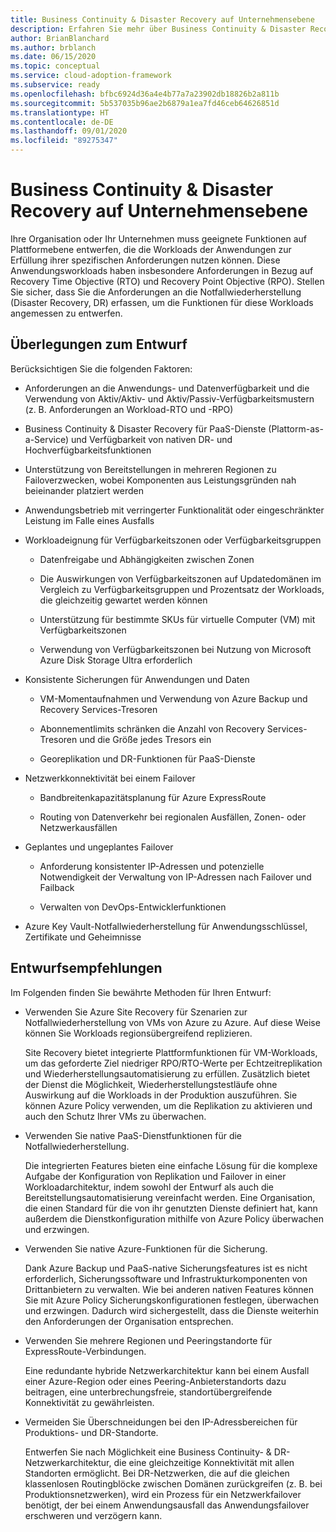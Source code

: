 ```yaml
---
title: Business Continuity & Disaster Recovery auf Unternehmensebene
description: Erfahren Sie mehr über Business Continuity & Disaster Recovery auf Unternehmensebene im Microsoft Cloud Adoption Framework für Azure.
author: BrianBlanchard
ms.author: brblanch
ms.date: 06/15/2020
ms.topic: conceptual
ms.service: cloud-adoption-framework
ms.subservice: ready
ms.openlocfilehash: bfbc6924d36a4e4b77a7a23902db18826b2a811b
ms.sourcegitcommit: 5b537035b96ae2b6879a1ea7fd46ceb64626851d
ms.translationtype: HT
ms.contentlocale: de-DE
ms.lasthandoff: 09/01/2020
ms.locfileid: "89275347"
---
```

# <a name="enterprise-scale-business-continuity-and-disaster-recovery"></a>Business Continuity & Disaster Recovery auf Unternehmensebene

Ihre Organisation oder Ihr Unternehmen muss geeignete Funktionen auf Plattformebene entwerfen, die die Workloads der Anwendungen zur Erfüllung ihrer spezifischen Anforderungen nutzen können. Diese Anwendungsworkloads haben insbesondere Anforderungen in Bezug auf Recovery Time Objective (RTO) und Recovery Point Objective (RPO). Stellen Sie sicher, dass Sie die Anforderungen an die Notfallwiederherstellung (Disaster Recovery, DR) erfassen, um die Funktionen für diese Workloads angemessen zu entwerfen.

## <a name="design-considerations"></a>Überlegungen zum Entwurf

Berücksichtigen Sie die folgenden Faktoren:

- Anforderungen an die Anwendungs- und Datenverfügbarkeit und die Verwendung von Aktiv/Aktiv- und Aktiv/Passiv-Verfügbarkeitsmustern (z. B. Anforderungen an Workload-RTO und -RPO)

- Business Continuity & Disaster Recovery für PaaS-Dienste (Plattorm-as-a-Service) und Verfügbarkeit von nativen DR- und Hochverfügbarkeitsfunktionen

- Unterstützung von Bereitstellungen in mehreren Regionen zu Failoverzwecken, wobei Komponenten aus Leistungsgründen nah beieinander platziert werden

- Anwendungsbetrieb mit verringerter Funktionalität oder eingeschränkter Leistung im Falle eines Ausfalls

- Workloadeignung für Verfügbarkeitszonen oder Verfügbarkeitsgruppen

  - Datenfreigabe und Abhängigkeiten zwischen Zonen

  - Die Auswirkungen von Verfügbarkeitszonen auf Updatedomänen im Vergleich zu Verfügbarkeitsgruppen und Prozentsatz der Workloads, die gleichzeitig gewartet werden können

  - Unterstützung für bestimmte SKUs für virtuelle Computer (VM) mit Verfügbarkeitszonen

  - Verwendung von Verfügbarkeitszonen bei Nutzung von Microsoft Azure Disk Storage Ultra erforderlich

- Konsistente Sicherungen für Anwendungen und Daten

  - VM-Momentaufnahmen und Verwendung von Azure Backup und Recovery Services-Tresoren

  - Abonnementlimits schränken die Anzahl von Recovery Services-Tresoren und die Größe jedes Tresors ein

  - Georeplikation und DR-Funktionen für PaaS-Dienste

- Netzwerkkonnektivität bei einem Failover

  - Bandbreitenkapazitätsplanung für Azure ExpressRoute

  - Routing von Datenverkehr bei regionalen Ausfällen, Zonen- oder Netzwerkausfällen

- Geplantes und ungeplantes Failover

  - Anforderung konsistenter IP-Adressen und potenzielle Notwendigkeit der Verwaltung von IP-Adressen nach Failover und Failback

  - Verwalten von DevOps-Entwicklerfunktionen

- Azure Key Vault-Notfallwiederherstellung für Anwendungsschlüssel, Zertifikate und Geheimnisse

## <a name="design-recommendations"></a>Entwurfsempfehlungen

Im Folgenden finden Sie bewährte Methoden für Ihren Entwurf:

- Verwenden Sie Azure Site Recovery für Szenarien zur Notfallwiederherstellung von VMs von Azure zu Azure. Auf diese Weise können Sie Workloads regionsübergreifend replizieren.

  Site Recovery bietet integrierte Plattformfunktionen für VM-Workloads, um das geforderte Ziel niedriger RPO/RTO-Werte per Echtzeitreplikation und Wiederherstellungsautomatisierung zu erfüllen. Zusätzlich bietet der Dienst die Möglichkeit, Wiederherstellungstestläufe ohne Auswirkung auf die Workloads in der Produktion auszuführen. Sie können Azure Policy verwenden, um die Replikation zu aktivieren und auch den Schutz Ihrer VMs zu überwachen.

- Verwenden Sie native PaaS-Dienstfunktionen für die Notfallwiederherstellung.

  Die integrierten Features bieten eine einfache Lösung für die komplexe Aufgabe der Konfiguration von Replikation und Failover in einer Workloadarchitektur, indem sowohl der Entwurf als auch die Bereitstellungsautomatisierung vereinfacht werden. Eine Organisation, die einen Standard für die von ihr genutzten Dienste definiert hat, kann außerdem die Dienstkonfiguration mithilfe von Azure Policy überwachen und erzwingen.

- Verwenden Sie native Azure-Funktionen für die Sicherung.

  Dank Azure Backup und PaaS-native Sicherungsfeatures ist es nicht erforderlich, Sicherungssoftware und Infrastrukturkomponenten von Drittanbietern zu verwalten. Wie bei anderen nativen Features können Sie mit Azure Policy Sicherungskonfigurationen festlegen, überwachen und erzwingen. Dadurch wird sichergestellt, dass die Dienste weiterhin den Anforderungen der Organisation entsprechen.

- Verwenden Sie mehrere Regionen und Peeringstandorte für ExpressRoute-Verbindungen.

  Eine redundante hybride Netzwerkarchitektur kann bei einem Ausfall einer Azure-Region oder eines Peering-Anbieterstandorts dazu beitragen, eine unterbrechungsfreie, standortübergreifende Konnektivität zu gewährleisten.

- Vermeiden Sie Überschneidungen bei den IP-Adressbereichen für Produktions- und DR-Standorte.

  Entwerfen Sie nach Möglichkeit eine Business Continuity- & DR-Netzwerkarchitektur, die eine gleichzeitige Konnektivität mit allen Standorten ermöglicht. Bei DR-Netzwerken, die auf die gleichen klassenlosen Routingblöcke zwischen Domänen zurückgreifen (z. B. bei Produktionsnetzwerken), wird ein Prozess für ein Netzwerkfailover benötigt, der bei einem Anwendungsausfall das Anwendungsfailover erschweren und verzögern kann.
